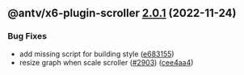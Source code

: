 ## @antv/x6-plugin-scroller [2.0.1](https://github.com/antvis/x6/compare/@antv/x6-plugin-scroller@2.0.0...@antv/x6-plugin-scroller@2.0.1) (2022-11-24)


### Bug Fixes

* add missing script for building style ([e683155](https://github.com/antvis/x6/commit/e68315528a202cbc5a9ad256d168943e001d7116))
* resize graph when scale scroller ([#2903](https://github.com/antvis/x6/issues/2903)) ([cee4aa4](https://github.com/antvis/x6/commit/cee4aa4e53b2821ed11d5602fccdb36625957c72))
